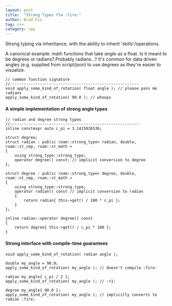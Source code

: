 ```yaml
---
layout: post
title:  "Strong Types ftw :fire:"
author: Brad Fix
tag: c++
category: cpp
---
```


Strong typing via inheritance, with the ability to inherit 'skills'/operations.

A canonical example: math functions that take *angle* as a float.
Is it meant to be degrees or radians? Probably radians...?
It's common for data driven angles (e.g. supplied from script/json) to use degrees as they're easier to visualize.

```
// common function signature
//--------------------------------------------------------
void apply_some_kind_of_rotation( float angle ); // please pass me radians
apply_some_kind_of_rotation( 90.0 ); // whoops
```

#### A simple implementation of strong angle types
```
// radian and degree strong types
//--------------------------------------------------------
inline constexpr auto c_pi = 3.1415926536;

struct degree;
struct radian : public roam::strong_type< radian, double, roam::st_cmp, roam::st_math >
{
    using strong_type::strong_type;
    operator degree() const; // implicit conversion to degree
};

struct degree : public roam::strong_type< degree, double, roam::st_cmp, roam::st_math >
{
    using strong_type::strong_type;
    operator radian() const // implicit conversion to radian
    {
        return radian{ this->get() / 180 * c_pi };
    }
};

inline radian::operator degree() const
{
    return degree{ this->get() / c_pi * 180 };
}
```

#### Strong interface with compile-time guarantees
```
void apply_some_kind_of_rotation( radian angle );

double my_angle = 90.0;
apply_some_kind_of_rotation( my_angle ); // doesn't compile :fire:

radian my_angle{ c_pi / 2 };
apply_some_kind_of_rotation( my_angle ); // :+1:

degree my_angle{ 90.0 };
apply_some_kind_of_rotation( my_angle ); // implicitly converts to radian :fire:
```
